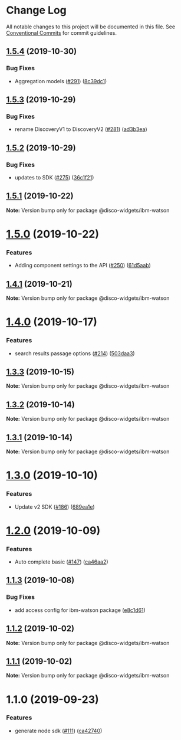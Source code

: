 # Change Log

All notable changes to this project will be documented in this file.
See [Conventional Commits](https://conventionalcommits.org) for commit guidelines.

## [1.5.4](http:///ibm-watson/compare/@disco-widgets/ibm-watson@1.5.3...@disco-widgets/ibm-watson@1.5.4) (2019-10-30)


### Bug Fixes

* Aggregation models ([#291](http:///ibm-watson/issues/291)) ([8c39dc1](http:///ibm-watson/commits/8c39dc1))





## [1.5.3](http:///ibm-watson/compare/@disco-widgets/ibm-watson@1.5.2...@disco-widgets/ibm-watson@1.5.3) (2019-10-29)


### Bug Fixes

* rename DiscoveryV1 to DiscoveryV2 ([#281](http:///ibm-watson/issues/281)) ([ad3b3ea](http:///ibm-watson/commits/ad3b3ea))





## [1.5.2](http:///ibm-watson/compare/@disco-widgets/ibm-watson@1.5.1...@disco-widgets/ibm-watson@1.5.2) (2019-10-29)


### Bug Fixes

* updates to SDK ([#275](http:///ibm-watson/issues/275)) ([36c1f21](http:///ibm-watson/commits/36c1f21))





## [1.5.1](http:///ibm-watson/compare/@disco-widgets/ibm-watson@1.5.0...@disco-widgets/ibm-watson@1.5.1) (2019-10-22)

**Note:** Version bump only for package @disco-widgets/ibm-watson





# [1.5.0](http:///ibm-watson/compare/@disco-widgets/ibm-watson@1.4.1...@disco-widgets/ibm-watson@1.5.0) (2019-10-22)


### Features

* Adding component settings to the API ([#250](http:///ibm-watson/issues/250)) ([61d5aab](http:///ibm-watson/commits/61d5aab))





## [1.4.1](http:///ibm-watson/compare/@disco-widgets/ibm-watson@1.4.0...@disco-widgets/ibm-watson@1.4.1) (2019-10-21)

**Note:** Version bump only for package @disco-widgets/ibm-watson





# [1.4.0](http:///ibm-watson/compare/@disco-widgets/ibm-watson@1.3.3...@disco-widgets/ibm-watson@1.4.0) (2019-10-17)


### Features

* search results passage options ([#214](http:///ibm-watson/issues/214)) ([503daa3](http:///ibm-watson/commits/503daa3))





## [1.3.3](http:///ibm-watson/compare/@disco-widgets/ibm-watson@1.3.2...@disco-widgets/ibm-watson@1.3.3) (2019-10-15)

**Note:** Version bump only for package @disco-widgets/ibm-watson





## [1.3.2](http:///ibm-watson/compare/@disco-widgets/ibm-watson@1.3.1...@disco-widgets/ibm-watson@1.3.2) (2019-10-14)

**Note:** Version bump only for package @disco-widgets/ibm-watson





## [1.3.1](http:///ibm-watson/compare/@disco-widgets/ibm-watson@1.3.0...@disco-widgets/ibm-watson@1.3.1) (2019-10-14)

**Note:** Version bump only for package @disco-widgets/ibm-watson





# [1.3.0](http:///ibm-watson/compare/@disco-widgets/ibm-watson@1.2.0...@disco-widgets/ibm-watson@1.3.0) (2019-10-10)


### Features

* Update v2 SDK ([#186](http:///ibm-watson/issues/186)) ([689ea1e](http:///ibm-watson/commits/689ea1e))





# [1.2.0](http:///ibm-watson/compare/@disco-widgets/ibm-watson@1.1.3...@disco-widgets/ibm-watson@1.2.0) (2019-10-09)


### Features

* Auto complete basic ([#147](http:///ibm-watson/issues/147)) ([ca46aa2](http:///ibm-watson/commits/ca46aa2))





## [1.1.3](http:///ibm-watson/compare/@disco-widgets/ibm-watson@1.1.2...@disco-widgets/ibm-watson@1.1.3) (2019-10-08)

### Bug Fixes

- add access config for ibm-watson package ([e8c1d61](http:///ibm-watson/commits/e8c1d61))

## [1.1.2](http:///ibm-watson/compare/@disco-widgets/ibm-watson@1.1.1...@disco-widgets/ibm-watson@1.1.2) (2019-10-02)

**Note:** Version bump only for package @disco-widgets/ibm-watson

## [1.1.1](http:///ibm-watson/compare/@disco-widgets/ibm-watson@1.1.0...@disco-widgets/ibm-watson@1.1.1) (2019-10-02)

**Note:** Version bump only for package @disco-widgets/ibm-watson

# 1.1.0 (2019-09-23)

### Features

- generate node sdk ([#111](http:///ibm-watson/issues/111)) ([ca42740](http:///ibm-watson/commits/ca42740))
